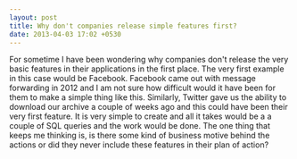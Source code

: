```yaml
---
layout: post
title: Why don't companies release simple features first?
date: 2013-04-03 17:02 +0530
---
```


For sometime I have been wondering why companies don't release the very basic features in their applications in the first place. The very first example in this case would be Facebook. Facebook came out with message forwarding in 2012 and I am not sure how difficult would it have been for them to make a simple thing like this. Similarly, Twitter gave us the ability to download our archive a couple of weeks ago and this could have been their very first feature. It is very simple to create and all it takes would be a a couple of SQL queries and the work would be done. The one thing that keeps me thinking is, is there some kind of business motive behind the actions or did they never include these features in their plan of action?
